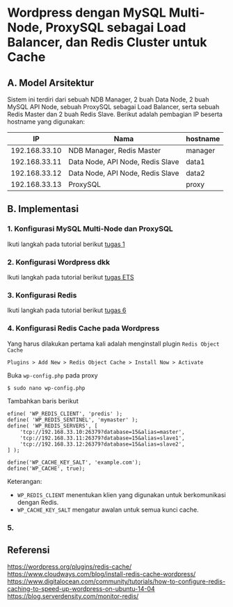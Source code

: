 # Wordpress dengan MySQL Multi-Node, ProxySQL sebagai Load Balancer, dan Redis Cluster untuk Cache

## A.	Model Arsitektur
Sistem ini terdiri dari sebuah NDB Manager, 2 buah Data Node, 2 buah MySQL API Node, sebuah ProxySQL sebagai Load Balancer, serta sebuah Redis Master dan 2 buah Redis Slave.
Berikut adalah pembagian IP beserta hostname yang digunakan:

| IP            | Nama                              | hostname  |
|---------------|-----------------------------------|-----------|
| 192.168.33.10	|	NDB Manager, Redis Master	        | manager   |
| 192.168.33.11	|	Data Node, API Node, Redis Slave  | data1     |
| 192.168.33.12	|	Data Node, API Node, Redis Slave  | data2     |
| 192.168.33.13	|	ProxySQL				                  | proxy     |

## B.	Implementasi
### 1. Konfigurasi MySQL Multi-Node dan ProxySQL
Ikuti langkah pada tutorial berikut [tugas 1](https://github.com/masasih21/Basis-Data-Terdistribusi/tree/master/tugas%201)

### 2. Konfigurasi Wordpress dkk
Ikuti langkah pada tutorial berikut [tugas ETS](https://github.com/masasih21/Basis-Data-Terdistribusi/tree/master/tugas%20ETS)

### 3. Konfigurasi Redis
Ikuti langkah pada tutorial berikut [tugas 6](https://github.com/masasih21/Basis-Data-Terdistribusi/tree/master/tugas%206)

### 4. Konfigurasi Redis Cache pada Wordpress
Yang harus dilakukan pertama kali adalah menginstall plugin  ```Redis Object Cache```
```
Plugins > Add New > Redis Object Cache > Install Now > Activate
```

Buka ```wp-config.php``` pada proxy
```
$ sudo nano wp-config.php
```
Tambahkan baris berikut
```
efine( 'WP_REDIS_CLIENT', 'predis' );
define( 'WP_REDIS_SENTINEL', 'mymaster' );
define( 'WP_REDIS_SERVERS', [
    'tcp://192.168.33.10:26379?database=15&alias=master',
    'tcp://192.168.33.11:26379?database=15&alias=slave1',
    'tcp://192.168.33.12:26379?database=15&alias=slave2',
] );

define('WP_CACHE_KEY_SALT', 'example.com');
define('WP_CACHE', true);
```
Keterangan:
- ```WP_REDIS_CLIENT``` menentukan klien yang digunakan untuk berkomunikasi dengan Redis.
- ```WP_CACHE_KEY_SALT``` mengatur awalan untuk semua kunci cache.

### 5.

## Referensi
https://wordpress.org/plugins/redis-cache/
https://www.cloudways.com/blog/install-redis-cache-wordpress/
https://www.digitalocean.com/community/tutorials/how-to-configure-redis-caching-to-speed-up-wordpress-on-ubuntu-14-04
https://blog.serverdensity.com/monitor-redis/

